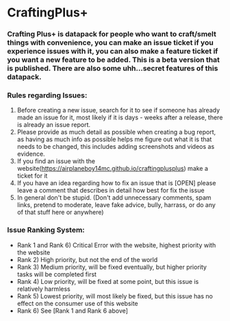 # CraftingPlus+ 

### Crafting Plus+ is datapack for people who want to craft/smelt things with convenience, you can make an issue ticket if you experience issues with it, you can also make a feature ticket if you want a new feature to be added. This is a beta version that is published. There are also some uhh...secret features of this datapack.


### Rules regarding Issues:
  1) Before creating a new issue, search for it to see if someone has already made an issue for it, most likely if it is days - weeks after a release, there is already an issue report.
  2) Please provide as much detail as possible when creating a bug report, as having as much info as possible helps me figure out what it is that needs to be changed, this includes adding screenshots and videos as evidence.
  3) If you find an issue with the website(https://airplaneboy14mc.github.io/craftingplusplus) make a ticket for it
  4) If you have an idea regarding how to fix an issue that is [OPEN] please leave a comment that describes in detail how best for fix the issue
  5) In general don't be stupid. (Don't add unnecessary comments, spam links, pretend to moderate, leave fake advice, bully, harrass, or do any of that stuff here or anywhere)


### Issue Ranking System:
  - Rank 1 and Rank 6) Critical Error with the website, highest priority with the website
  - Rank 2) High priority, but not the end of the world
  - Rank 3) Medium priority, will be fixed eventually, but higher priority tasks will be completed first
  - Rank 4) Low priority, will be fixed at some point, but this issue is relatively harmless
  - Rank 5) Lowest priority, will most likely be fixed, but this issue has no effect on the consumer use of this website
  - Rank 6) See [Rank 1 and Rank 6 above]
